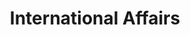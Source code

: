 ---
title: International Affairs
slug: international-affairs
taxonomy:
	tag: industry
content:
    items:
        '@taxonomy.industry': international-affairs
    order:
        by: date
        dir: desc
---